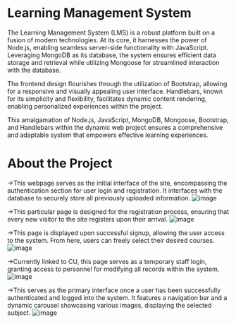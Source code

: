 # Learning Management System
The Learning Management System (LMS) is a robust platform built on a fusion of modern technologies. At its core, it harnesses the power of Node.js, enabling seamless server-side functionality with JavaScript. Leveraging MongoDB as its database, the system ensures efficient data storage and retrieval while utilizing Mongoose for streamlined interaction with the database.

The frontend design flourishes through the utilization of Bootstrap, allowing for a responsive and visually appealing user interface. Handlebars, known for its simplicity and flexibility, facilitates dynamic content rendering, enabling personalized experiences within the project.

This amalgamation of Node.js, JavaScript, MongoDB, Mongoose, Bootstrap, and Handlebars within the dynamic web project ensures a comprehensive and adaptable system that empowers effective learning experiences.
# About the Project
->This webpage serves as the initial interface of the site, encompassing the authentication section for user login and registration. It interfaces with the database to securely store all previously uploaded information.
![image](https://github.com/Charuuu1/Learning_Management_System/assets/139768950/356c8520-e462-4ef0-ab54-47da1d760d82)

->This particular page is designed for the registration process, ensuring that every new visitor to the site registers upon their arrival.
![image](https://github.com/Charuuu1/Learning_Management_System/assets/139768950/386b62d2-a106-47c2-87cb-835635de01f1)

->This page is displayed upon successful signup, allowing the user access to the system. From here, users can freely select their desired courses.
![image](https://github.com/Charuuu1/Learning_Management_System/assets/139768950/b6c09bc9-7919-437a-8a76-07dae09b4655)

->Currently linked to CU, this page serves as a temporary staff login, granting access to personnel for modifying all records within the system.
![image](https://github.com/Charuuu1/Learning_Management_System/assets/139768950/56f8d315-99ca-4146-a29e-1f6d7e25f6dd)

->This serves as the primary interface once a user has been successfully authenticated and logged into the system. It features a navigation bar and a dynamic carousel showcasing various images, displaying the selected subject.
![image](https://github.com/Charuuu1/Learning_Management_System/assets/139768950/ad109df8-355a-4a8f-9334-dba5bb64d0ee)










